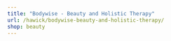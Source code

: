 ```yaml
---
title: "Bodywise - Beauty and Holistic Therapy"
url: /hawick/bodywise-beauty-and-holistic-therapy/
shop: beauty
---
```

